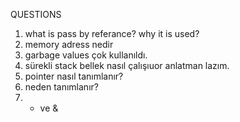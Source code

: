 QUESTIONS
1. what is pass by referance? why it is used?
2. memory adress nedir
3. garbage values çok kullanıldı.
4. sürekli stack bellek nasıl çalışıuor anlatman lazım.
5. pointer nasıl tanımlanır?
6. neden tanımlanır?
7. * ve &